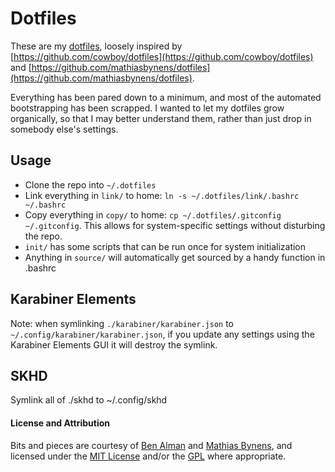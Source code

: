# Dotfiles
These are my [dotfiles](http://dotfiles.github.io/), loosely inspired by [https://github.com/cowboy/dotfiles](https://github.com/cowboy/dotfiles) and [https://github.com/mathiasbynens/dotfiles](https://github.com/mathiasbynens/dotfiles).

Everything has been pared down to a minimum, and most of the automated bootstrapping has been scrapped. I wanted to let my dotfiles grow organically, so that I may better understand them, rather than just drop in somebody else's settings.

## Usage
* Clone the repo into `~/.dotfiles`
* Link everything in `link/` to home: `ln -s ~/.dotfiles/link/.bashrc ~/.bashrc`
* Copy everything in `copy/` to home: `cp ~/.dotfiles/.gitconfig ~/.gitconfig`. This allows for system-specific settings without disturbing the repo.
* `init/` has some scripts that can be run once for system initialization
* Anything in `source/` will automatically get sourced by a handy function in .bashrc

## Karabiner Elements
Note: when symlinking `./karabiner/karabiner.json` to `~/.config/karabiner/karabiner.json`, if you update any settings using the Karabiner Elements GUI it will destroy the symlink.

## SKHD
Symlink all of ./skhd to ~/.config/skhd

#### License and Attribution
Bits and pieces are courtesy of [Ben Alman](https://github.com/cowboy) and [Mathias Bynens](https://github.com/mathiasbynens), and licensed under the [MIT License](http://opensource.org/licenses/MIT) and/or the [GPL](http://www.gnu.org/licenses/gpl.html) where appropriate.
